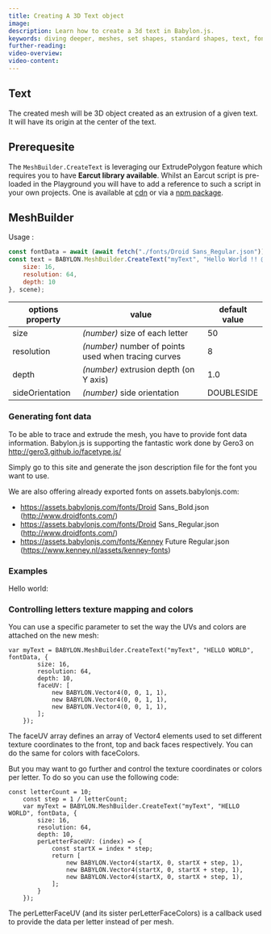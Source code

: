 ```yaml
---
title: Creating A 3D Text object
image:
description: Learn how to create a 3d text in Babylon.js.
keywords: diving deeper, meshes, set shapes, standard shapes, text, font
further-reading:
video-overview:
video-content:
---
```


## Text

The created mesh will be 3D object created as an extrusion of a given text. It will have its origin at the center of the text.

## Prerequesite

The ```MeshBuilder.CreateText``` is leveraging our ExtrudePolygon feature which requires you to have **Earcut library available**. Whilst an Earcut script is pre-loaded in the Playground you will have to add a reference to such a script in your own projects. One is available at [cdn](https://unpkg.com/earcut@2.1.1/dist/earcut.min.js) or via a [npm package](https://github.com/mapbox/earcut#install).


## MeshBuilder

Usage :

```javascript
const fontData = await (await fetch("./fonts/Droid Sans_Regular.json")).json(); // Providing you have a font data file at that location
const text = BABYLON.MeshBuilder.CreateText("myText", "Hello World !! @ #$ % é", fontData, {
    size: 16,
    resolution: 64, 
    depth: 10
}, scene);
```

| options property | value                                                                                                   | default value                    |
| ---------------- | ------------------------------------------------------------------------------------------------------- | -------------------------------- |
| size             | _(number)_ size of each letter                                                                          | 50                               |
| resolution       | _(number)_ number of points used when  tracing curves                                                   | 8                                |
| depth            | _(number)_ extrusion depth (on Y axis)                                                                  | 1.0                              |
| sideOrientation  | _(number)_ side orientation                                                                             | DOUBLESIDE                       |

### Generating font data

To be able to trace and extrude the mesh, you have to provide font data information.
Babylon.js is supporting the fantastic work done by Gero3 on http://gero3.github.io/facetype.js/

Simply go to this site and generate the json description file for the font you want to use.

We are also offering already exported fonts on assets.babylonjs.com:
* https://assets.babylonjs.com/fonts/Droid Sans_Bold.json (http://www.droidfonts.com/)
* https://assets.babylonjs.com/fonts/Droid Sans_Regular.json (http://www.droidfonts.com/)
* https://assets.babylonjs.com/fonts/Kenney Future Regular.json (https://www.kenney.nl/assets/kenney-fonts)

### Examples

Hello world: <Playground id="#6I2RMN#2" title="Create a 3d text" description="Simple example of creating a 3d text." image="/img/playgroundsAndNMEs/createText.jpg"/> 

### Controlling letters texture mapping and colors

You can use a specific parameter to set the way the UVs and colors are attached on the new mesh:

```
var myText = BABYLON.MeshBuilder.CreateText("myText", "HELLO WORLD", fontData, {
        size: 16,
        resolution: 64, 
        depth: 10,
        faceUV: [
            new BABYLON.Vector4(0, 0, 1, 1),
            new BABYLON.Vector4(0, 0, 1, 1),
            new BABYLON.Vector4(0, 0, 1, 1),
        ];
    });
```

The faceUV array defines an array of Vector4 elements used to set different texture coordinates to the front, top and back faces respectively.
You can do the same for colors with faceColors.

But you may want to go further and control the texture coordinates or colors per letter. To do so you can use the following code:
```
const letterCount = 10;
    const step = 1 / letterCount;
    var myText = BABYLON.MeshBuilder.CreateText("myText", "HELLO WORLD", fontData, {
        size: 16,
        resolution: 64, 
        depth: 10,
        perLetterFaceUV: (index) => {
            const startX = index * step;
            return [
                new BABYLON.Vector4(startX, 0, startX + step, 1),
                new BABYLON.Vector4(startX, 0, startX + step, 1),
                new BABYLON.Vector4(startX, 0, startX + step, 1),
            ];
        }
    });
```

The perLetterFaceUV (and its sister perLetterFaceColors) is a callback used to provide the data per letter instead of per mesh.

<Playground id="#8S9WRP" title="Create a 3d text" description="Example of creating a 3d text with per letter UV coordinates">